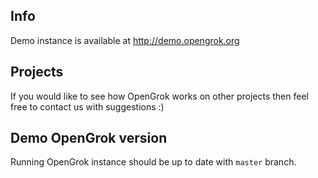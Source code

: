 ## Info
Demo instance is available at <http://demo.opengrok.org>

## Projects
If you would like to see how OpenGrok works on other projects then feel free to contact us with suggestions :) 

## Demo OpenGrok version
Running OpenGrok instance should be up to date with `master` branch.